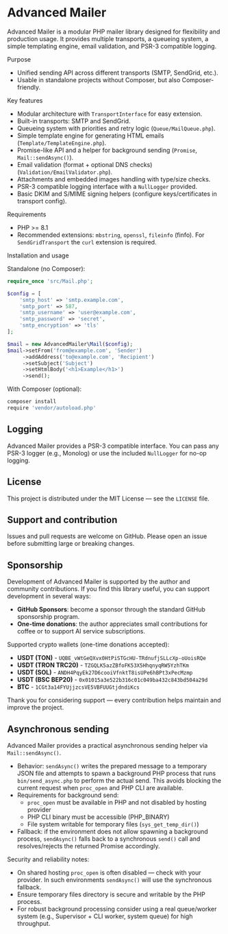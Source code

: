 # Advanced Mailer

Advanced Mailer is a modular PHP mailer library designed for flexibility and production usage. It provides multiple transports, a queueing system, a simple templating engine, email validation, and PSR-3 compatible logging.

Purpose
- Unified sending API across different transports (SMTP, SendGrid, etc.).
- Usable in standalone projects without Composer, but also Composer-friendly.

Key features
- Modular architecture with `TransportInterface` for easy extension.
- Built-in transports: SMTP and SendGrid.
- Queueing system with priorities and retry logic (`Queue/MailQueue.php`).
- Simple template engine for generating HTML emails (`Template/TemplateEngine.php`).
- Promise-like API and a helper for background sending (`Promise`, `Mail::sendAsync()`).
- Email validation (format + optional DNS checks) (`Validation/EmailValidator.php`).
- Attachments and embedded images handling with type/size checks.
- PSR-3 compatible logging interface with a `NullLogger` provided.
- Basic DKIM and S/MIME signing helpers (configure keys/certificates in transport config).

Requirements
- PHP >= 8.1
- Recommended extensions: `mbstring`, `openssl`, `fileinfo` (finfo). For `SendGridTransport` the `curl` extension is required.

Installation and usage

Standalone (no Composer):
```php
require_once 'src/Mail.php';

$config = [
    'smtp_host' => 'smtp.example.com',
    'smtp_port' => 587,
    'smtp_username' => 'user@example.com',
    'smtp_password' => 'secret',
    'smtp_encryption' => 'tls'
];

$mail = new AdvancedMailer\Mail($config);
$mail->setFrom('from@example.com', 'Sender')
     ->addAddress('to@example.com', 'Recipient')
     ->setSubject('Subject')
     ->setHtmlBody('<h1>Example</h1>')
     ->send();
```

With Composer (optional):
```bash
composer install
require 'vendor/autoload.php'
```

Logging
-----
Advanced Mailer provides a PSR-3 compatible interface. You can pass any PSR-3 logger (e.g., Monolog) or use the included `NullLogger` for no-op logging.

License
-------
This project is distributed under the MIT License — see the `LICENSE` file.

Support and contribution
------------------------
Issues and pull requests are welcome on GitHub. Please open an issue before submitting large or breaking changes.

## Sponsorship

Development of Advanced Mailer is supported by the author and community contributions. If you find this library useful, you can support development in several ways:

- **GitHub Sponsors**: become a sponsor through the standard GitHub sponsorship program.
- **One-time donations**: the author appreciates small contributions for coffee or to support AI service subscriptions.

Supported crypto wallets (one-time donations accepted):

- **USDT (TON)** - `UQBE_vWtGeQXvx0HtPiSTGcHU-TRdnufjSLLcXp-oUoisRQe`
- **USDT (TRON TRC20)** - `TZGQLK5azZBfoFK53X5HhqnyqRW5YzhTKm`
- **USDT (SOL)** - `ANDH4PqyEk27D6cooiVfnktT8isUPe6hBPt3xPecMzmp`
- **USDT (BSC BEP20)** - `0x01015a3e522b316c01c049ba432c843bd504a29d`
- **BTC** - `1CGt3a14FYUjjzcsVE5VBFUUGtjdndiKcs`

Thank you for considering support — every contribution helps maintain and improve the project.

## Asynchronous sending

Advanced Mailer provides a practical asynchronous sending helper via `Mail::sendAsync()`.

- Behavior: `sendAsync()` writes the prepared message to a temporary JSON file and attempts to spawn a background PHP process that runs `bin/send_async.php` to perform the actual send. This avoids blocking the current request when `proc_open` and PHP CLI are available.
- Requirements for background send:
  - `proc_open` must be available in PHP and not disabled by hosting provider
  - PHP CLI binary must be accessible (PHP_BINARY)
  - File system writable for temporary files (`sys_get_temp_dir()`)
- Fallback: if the environment does not allow spawning a background process, `sendAsync()` falls back to a synchronous `send()` call and resolves/rejects the returned Promise accordingly.

Security and reliability notes:
- On shared hosting `proc_open` is often disabled — check with your provider. In such environments `sendAsync()` will use the synchronous fallback.
- Ensure temporary files directory is secure and writable by the PHP process.
- For robust background processing consider using a real queue/worker system (e.g., Supervisor + CLI worker, system queue) for high throughput.
